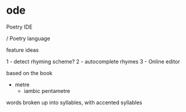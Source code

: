 # ode

Poetry IDE

/ Poetry language

feature ideas

1 - detect rhyming scheme?
2 - autocomplete rhymes
3 - Online editor


based on the book

- metre
	- iambic pentametre


words broken up into syllables, with accented syllables

